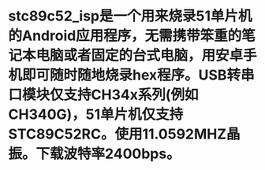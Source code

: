 # stc89c52_isp是一个用来烧录51单片机的Android应用程序，无需携带笨重的笔记本电脑或者固定的台式电脑，用安卓手机即可随时随地烧录hex程序。USB转串口模块仅支持CH34x系列(例如CH340G)，51单片机仅支持STC89C52RC。使用11.0592MHZ晶振。下载波特率2400bps。